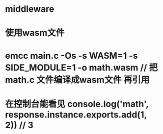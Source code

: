 # middleware

# 使用wasm文件
# emcc main.c -Os -s WASM=1 -s SIDE_MODULE=1 -o math.wasm    // 把math.c 文件编译成wasm文件 再引用
# 在控制台能看见    console.log('math', response.instance.exports.add(1, 2))    // 3
